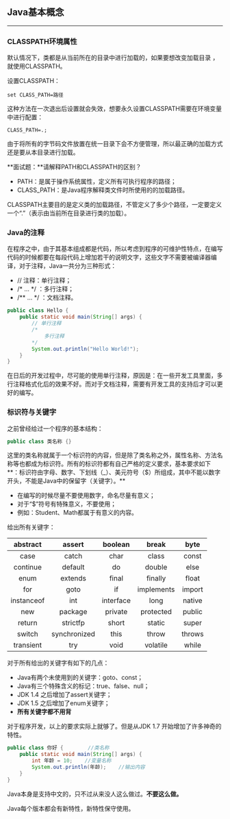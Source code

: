 ## Java基本概念

---

### CLASSPATH环境属性

默认情况下，类都是从当前所在的目录中进行加载的，如果要想改变加载目录 ，就使用CLASSPATH。

设置CLASSPATH：

```
set CLASS_PATH=路径
```

这种方法在一次退出后设置就会失效，想要永久设置CLASSPATH需要在环境变量中进行配置：

`CLASS_PATH=.;`

由于将所有的字节码文件放置在统一目录下会不方便管理，所以最正确的加载方式还是要从本目录进行加载。

**面试题：**请解释PATH和CLASSPATH的区别？

* PATH：是属于操作系统属性，定义所有可执行程序的路径；
* CLASS\_PATH：是Java程序解释类文件时所使用的的加载路径。

CLASSPATH主要目的是定义类的加载路径，不管定义了多少个路径，一定要定义一个“.”（表示由当前所在目录进行类的加载）。

### Java的注释

在程序之中，由于其基本组成都是代码，所以考虑到程序的可维护性特点，在编写代码的时候都要在每段代码上增加若干的说明文字，这些文字不需要被编译器编译，对于注释，Java一共分为三种形式：

* // 注释：单行注释；
* /\* ... \*/ ：多行注释；
* /\*\* ... \*/ ：文档注释。

```java
public class Hello {
    public static void main(String[] args) {
        // 单行注释
        /*
            多行注释
        */
        System.out.println("Hello World!");
    }
}
```

在日后的开发过程中，尽可能的使用单行注释，原因是：在一些开发工具里面，多行注释格式化后的效果不好。而对于文档注释，需要有开发工具的支持后才可以更好的编写。

### 标识符与关键字

之前曾经给过一个程序的基本结构：

```java
public class 类名称 {}
```

这里的类名称就属于一个标识符的内容，但是除了类名称之外，属性名称、方法名称等也都成为标识符。所有的标识符都有自己严格的定义要求，基本要求如下**：标识符由字母、数字、下划线（\_）、美元符号（$）所组成，其中不能以数字开头，不能是Java中的保留字（关键字）。**

* 在编写的时候尽量不要使用数字，命名尽量有意义；
* 对于“$”符号有特殊意义，不要使用；
* 例如：Student、Math都属于有意义的内容。

给出所有关键字：

| abstract | assert | boolean | break | byte |
| :---: | :---: | :---: | :---: | :---: |
| case | catch | char | class | const |
| continue | default | do | double | else |
| enum | extends | final | finally | float |
| for | goto | if | implements | import |
| instanceof | int | interface | long | native |
| new | package | private | protected | public |
| return | strictfp | short | static | super |
| switch | synchronized | this | throw | throws |
| transient | try | void | volatile | while |

对于所有给出的关键字有如下的几点：

* Java有两个未使用到的关键字：goto、const；
* Java有三个特殊含义的标记：true、false、null；
* JDK 1.4 之后增加了assert关键字；
* JDK 1.5 之后增加了enum关键字；
* **所有关键字都不用背**

对于程序开发，以上的要求实际上就够了。但是从JDK 1.7 开始增加了许多神奇的特性。

```java
public class 你好 {        //类名称
    public static void main(String[] args) {
        int 年龄 = 10;    //变量名称
        System.out.println(年龄);    //输出内容
    }
}
```

Java本身是支持中文的，只不过从来没人这么做过。**不要这么做。**

Java每个版本都会有新特性，新特性保守使用。

